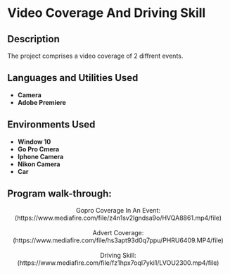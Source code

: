 <h1>Video Coverage And Driving Skill</h1>
<h2>Description</h2>
The project comprises a video coverage of 2 diffrent events.
<br />

<h2>Languages and Utilities Used</h2>

- <b>Camera</b>
- <b>Adobe Premiere</b>


<h2>Environments Used </h2>

- <b>Window 10</b>
- <b>Go Pro Cmera</b>
- <b>Iphone Camera</b>
- <b>Nikon Camera</b>
- <b>Car</b>

<h2>Program walk-through:</h2>

<p align="center">
Gopro Coverage In An Event: <br/>
(https://www.mediafire.com/file/z4n1sv2lgndsa9o/HVQA8861.mp4/file)
<br />
<br />
Advert Coverage:  <br/>
(https://www.mediafire.com/file/hs3apt93d0q7ppu/PHRU6409.MP4/file)
<br />
<br />
 Driving Skill:  <br/>
(https://www.mediafire.com/file/fz1hpx7oql7yki1/LVOU2300.mp4/file)
</p>

<!--
 ```diff
- text in red
+ text in green
! text in orange
# text in gray
@@ text in purple (and bold)@@
```
--!>
